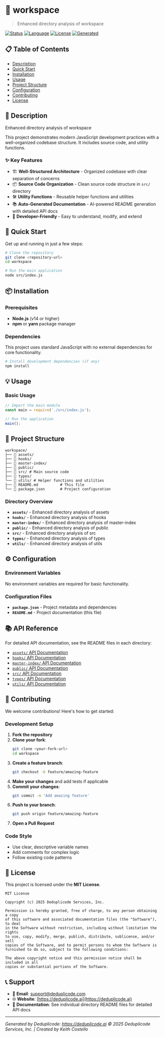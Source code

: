 # 🚀 workspace

> Enhanced directory analysis of workspace

[![Status](https://img.shields.io/badge/Status-Active-brightgreen)](#)
[![Language](https://img.shields.io/badge/Language-JavaScript-blue)](#)
[![License](https://img.shields.io/badge/License-MIT-yellow)](#)
[![Generated](https://img.shields.io/badge/Generated-10/17/2025-orange)](#)

## 📋 Table of Contents

- [Description](#-description)
- [Quick Start](#-quick-start)
- [Installation](#-installation)
- [Usage](#-usage)
- [Project Structure](#-project-structure)
- [Configuration](#-configuration)
- [Contributing](#-contributing)
- [License](#-license)

## 📖 Description

Enhanced directory analysis of workspace

This project demonstrates modern JavaScript development practices with a well-organized codebase structure. It includes source code, and utility functions.

### ✨ Key Features

- 🏗️ **Well-Structured Architecture** - Organized codebase with clear separation of concerns
- 📦 **Source Code Organization** - Clean source code structure in `src/` directory
- 🛠️ **Utility Functions** - Reusable helper functions and utilities
- 📚 **Auto-Generated Documentation** - AI-powered README generation with detailed API docs
- 🔧 **Developer-Friendly** - Easy to understand, modify, and extend

## 🚀 Quick Start

Get up and running in just a few steps:

```bash
# Clone the repository
git clone <repository-url>
cd workspace

# Run the main application
node src/index.js
```

## 📦 Installation

### Prerequisites

- **Node.js** (v14 or higher)
- **npm** or **yarn** package manager

### Dependencies

This project uses standard JavaScript with no external dependencies for core functionality.

```bash
# Install development dependencies (if any)
npm install
```

## 💡 Usage

### Basic Usage

```javascript
// Import the main module
const main = require('./src/index.js');

// Run the application
main();
```

## 📁 Project Structure

```
workspace/
├── 📁 assets/
├── 📁 hooks/
├── 📁 master-index/
├── 📁 public/
├── 📁 src/ # Main source code
├── 📁 types/
└── 📁 utils/ # Helper functions and utilities
├── 📄 README.md          # This file
└── 📄 package.json       # Project configuration
```

### Directory Overview

- **`assets/`** - Enhanced directory analysis of assets
- **`hooks/`** - Enhanced directory analysis of hooks
- **`master-index/`** - Enhanced directory analysis of master-index
- **`public/`** - Enhanced directory analysis of public
- **`src/`** - Enhanced directory analysis of src
- **`types/`** - Enhanced directory analysis of types
- **`utils/`** - Enhanced directory analysis of utils

## ⚙️ Configuration

### Environment Variables

No environment variables are required for basic functionality.

### Configuration Files

- **`package.json`** - Project metadata and dependencies
- **`README.md`** - Project documentation (this file)

## 📚 API Reference

For detailed API documentation, see the README files in each directory:

- [`assets/` API Documentation](./assets/README.md)
- [`hooks/` API Documentation](./hooks/README.md)
- [`master-index/` API Documentation](./master-index/README.md)
- [`public/` API Documentation](./public/README.md)
- [`src/` API Documentation](./src/README.md)
- [`types/` API Documentation](./types/README.md)
- [`utils/` API Documentation](./utils/README.md)

## 🤝 Contributing

We welcome contributions! Here's how to get started:

### Development Setup

1. **Fork the repository**
2. **Clone your fork**:
   ```bash
   git clone <your-fork-url>
   cd workspace
   ```
3. **Create a feature branch**:
   ```bash
   git checkout -b feature/amazing-feature
   ```
4. **Make your changes** and add tests if applicable
5. **Commit your changes**:
   ```bash
   git commit -m 'Add amazing feature'
   ```
6. **Push to your branch**:
   ```bash
   git push origin feature/amazing-feature
   ```
7. **Open a Pull Request**

### Code Style

- Use clear, descriptive variable names
- Add comments for complex logic
- Follow existing code patterns

## 📄 License

This project is licensed under the **MIT License**.

```
MIT License

Copyright (c) 2025 Deduplicode Services, Inc.

Permission is hereby granted, free of charge, to any person obtaining a copy
of this software and associated documentation files (the "Software"), to deal
in the Software without restriction, including without limitation the rights
to use, copy, modify, merge, publish, distribute, sublicense, and/or sell
copies of the Software, and to permit persons to whom the Software is
furnished to do so, subject to the following conditions:

The above copyright notice and this permission notice shall be included in all
copies or substantial portions of the Software.
```

## 📞 Support

- 📧 **Email**: support@deduplicode.com
- 🌐 **Website**: [https://deduplicode.ai](https://deduplicode.ai)
- 📖 **Documentation**: See individual directory README files for detailed API docs

---

*Generated by Deduplicode: https://deduplicode.ai*
*© 2025 Deduplicode Services, Inc. | Created by Keith Costello*

